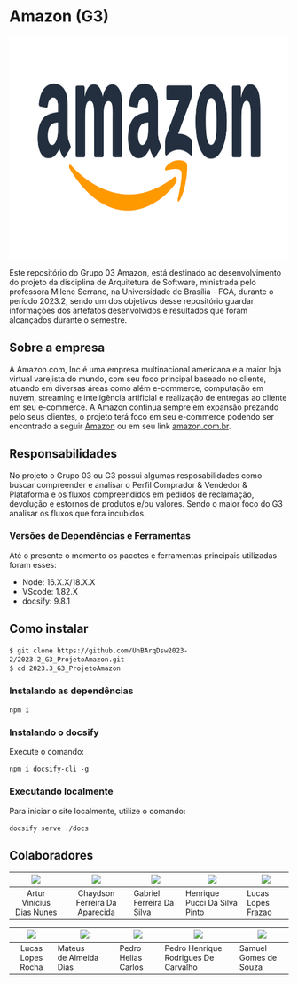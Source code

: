 # Amazon (G3)

<div align="center">
     <img src="/docs/assets/logos/logo-amazon.png" width="800" height="400">
</div>

Este repositório do Grupo 03 Amazon, está destinado ao desenvolvimento do projeto da disciplina de Arquitetura de Software, ministrada pelo professora Milene Serrano, na Universidade de Brasília - FGA, durante o período 2023.2, sendo um dos objetivos desse repositório guardar informações dos artefatos desenvolvidos e resultados que foram alcançados durante o semestre.

## Sobre a empresa

A Amazon.com, Inc é uma empresa multinacional americana e a maior loja virtual varejista do mundo, com seu foco principal baseado no cliente, atuando em diversas áreas como além e-commerce, computação em nuvem, streaming e inteligência artificial e realização de entregas ao cliente em seu e-commerce. A Amazon continua sempre em expansão prezando pelo seus clientes, o projeto terá foco em seu e-commerce podendo ser encontrado a seguir [Amazon](amazon.com.br) ou em seu link [amazon.com.br](amazon.com.br).

## Responsabilidades

No projeto o Grupo 03 ou G3 possui algumas resposabilidades como buscar compreender e analisar o Perfil Comprador & Vendedor & Plataforma e os fluxos compreendidos em pedidos de reclamação, devolução e estornos de produtos e/ou valores. Sendo o maior foco do G3 analisar os fluxos que fora incubidos.

### Versões de Dependências e Ferramentas

Até o presente o momento os pacotes e ferramentas principais utilizadas foram esses:

- Node: 16.X.X/18.X.X
- VScode: 1.82.X
- docsify: 9.8.1

## Como instalar

```shell
$ git clone https://github.com/UnBArqDsw2023-2/2023.2_G3_ProjetoAmazon.git
$ cd 2023.3_G3_ProjetoAmazon
```

### Instalando as dependências

```shell
npm i
```

### Instalando o docsify

Execute o comando:

```shell
npm i docsify-cli -g
```

### Executando localmente

Para iniciar o site localmente, utilize o comando:

```shell
docsify serve ./docs
```

## Colaboradores

| <img src="https://github.com/ArturVinicius.png"  style="width: 7vw"> | <img src="https://github.com/chaydson.png"  style="width: 7vw"> | <img src="https://github.com/oo7gabriel.png"  style="width: 7vw"> | <img src="https://github.com/HenriPucci.png"  style="width: 7vw"> | <img src="https://github.com/lucaslopesfrazao.png"  style="width: 7vw"> |
| :----------------------------------------------------------------------: | :-----------------------------------------------------------------: | --------------------------------------------------------------------- | --------------------------------------------------------------------- | --------------------------------------------------------------------------- |
|                        Artur Vinicius Dias Nunes                        |                   Chaydson Ferreira Da Aparecida                   | Gabriel Ferreira Da Silva                                             | Henrique Pucci Da Silva Pinto                                         | Lucas Lopes Frazao                                                          |

| <img src="https://github.com/luclopesr.png"  style="width: 7vw"> | <img src="https://github.com/Mateuszinnn.png"  style="width: 7vw"> | <img src="https://github.com/pedrohelias.png"  style="width: 7vw"> | <img src="https://github.com/PedroHenrique2077.png" style="width: 7vw"> | <img src="https://github.com/SamuelGSouza.png" style="width: 7vw"> |
| :------------------------------------------------------------------: | ---------------------------------------------------------------------- | ---------------------------------------------------------------------- | --------------------------------------------------------------------------- | ---------------------------------------------------------------------- |
|                          Lucas Lopes Rocha                          | Mateus de Almeida Dias                                                | Pedro Helias Carlos                                                    | Pedro Henrique Rodrigues De Carvalho                                        | Samuel Gomes de Souza                                                  |
